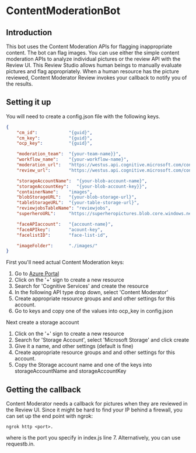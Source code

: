 # ContentModerationBot

## Introduction
This bot uses the Content Moderation APIs for flagging inappropriate content. The bot can flag  images. You can use either the simple content moderation APIs to analyze individual pictures or the review API with the Review UI. This Review Studio allows human beings to manually evaluate pictures and flag appropriately. When a human resource has the picture reviewed, Content Moderator Review invokes your callback to notify you of the results. 

## Setting it up
You will need to create a config.json file with the following keys. 

``` JSON
{
    "cm_id":            "{guid}",
    "cm_key":           "{guid}", 
    "ocp_key":          "{guid}",

    "moderation_team":  "{your-team-name}}",
    "workflow_name":    "{your-workflow-name}",
    "moderation_url":   "https://westus.api.cognitive.microsoft.com/contentmoderator/moderate/v1.0/",
    "review_url":       "https://westus.api.cognitive.microsoft.com/contentmoderator/review/v1.0/teams/",

    "storageAccountName":  "{your-blob-account-name}",
    "storageAccountKey":   "{your-blob-account-key}}",
    "containerName":    "images",
    "blobStorageURL":   "{your-blob-storage-url}",
    "tableStorageURL":  "{your-table-storage-url}",
    "reviewjobsTableName": "reviewjobs",
    "superheroURL":     "https://superheropictures.blob.core.windows.net/reference/",

    "faceAPIaccount":   "{account-name}",
    "faceAPIkey":       "acount-key",
    "facelistID":       "face-list-id",

    "imageFolder":      "./images/"
}   
```
First you'll need actual Content Moderation keys: 
1. Go to [Azure Portal](https://portal.azure.com) 
2. Click on the '+' sign to create a new resource
3. Search for 'Cognitive Services' and create the resource
4. In the following API type drop down, select 'Content Moderator'
5. Create appropriate resource groups and and other settings for this account.
6. Go to keys and copy one of the values into ocp_key in config.json  

Next create a storage account
1. Click on the '+' sign to create a new resource
3. Search for 'Storage Account', select 'Microsoft Storage' and click create 
4. Give it a name, and other settings (default is fine)
5. Create appropriate resource groups and and other settings for this account.
6. Copy the Storage account name and one of the keys into storageAccountName and storageAccountKey

## Getting the callback
Content Moderator needs a callback for pictures when they are reviewed in the Review UI. Since it might be hard to find your IP behind a firewall, you can set up the end point with ngrok: 
```
ngrok http <port>.
```
where <port> is the port you specify in index.js line 7. Alternatively, you can use requestb.in. 
